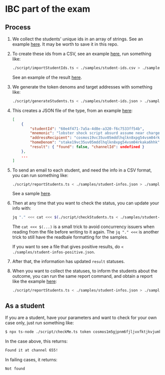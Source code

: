 # IBC part of the exam

## Process

1. We collect the students' unique ids in an array of strings. See an example [here](./samples/student-ids.json). It may be worth to save it in this repo.

2. To create these ids from a CSV, see an example [here](./samples/student-ids.csv), run something like:

    ```sh
    ./script/importStudentIds.ts < ./samples/student-ids.csv > ./samples/student-ids.json
    ```

    See an example of the result [here](./samples/student-ids.json).

3. We generate the token denoms and target addresses with something like:

    ```sh
    ./script/generateStudents.ts < ./samples/student-ids.json > ./samples/student-infos.json
    ```

4. This creates a JSON file of the type, from an example [here](./samples/student-infos.json):

    ```json
    [
        {
            "studentId": "60e4f471-7a5a-4d8e-a320-f6c7533ff54b",
            "mnemonic": "lobster shock script absurd assume near charge law unfair lift just also drill damp music accuse salad rather include relief drive special child coin",
            "addressRecipient": "cosmos19vc35uv05mddlhqlkn8xpg54vsm04rkaka6hhk",
            "homeDenom": "stake19vc35uv05mddlhqlkn8xpg54vsm04rkaka6hhk",
            "result": { "found": false, "channelId": undefined }
        },
        ...
    ]
    ```

5. To send an email to each student, and need the info in a CSV format, you can run something like:

    ```sh
    ./script/reportStudents.ts < ./samples/student-infos.json > ./samples/student-infos.csv
    ```

    See a sample [here](./samples/student-infos.csv).

6. Then at any time that you want to check the status, you can update your info with:

    ```sh
    jq "." <<< cat <<< $(./script/checkStudents.ts < ./samples/student-infos.json) > ./samples/student-infos.json
    ```

    The `cat <<< $(...)` is a small trick to avoid concurrency issuers when reading from the file before writing to it again. The `jq "." <<<` is another trick to still have the readbale formatting for the samples.

    If you want to see a file that gives positive results, do `< ./samples/student-infos-positive.json`.

7. After that, the information has updated `result` statuses.

8. When you want to collect the statuses, to inform the students about the outcome, you can run the same report command, and obtain a report like the example [here](./samples/student-infos.csv):

    ```sh
    ./script/reportStudents.ts < ./samples/student-infos.json > ./samples/student-infos.csv
    ```

## As a student

If you are a student, have your parameters and want to check for your own case only, just run something like:

```sh
$ npx ts-node ./script/checkMe.ts token cosmos1m5gjpnm6fjljvxfktjkvjumk79xdrckmrckypk
```

In the case above, this returns:

```txt
Found it at channel 655!
```

In failing cases, it returns:

```txt
Not found
```
